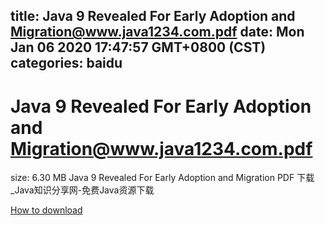 
title: Java 9 Revealed For Early Adoption and Migration@www.java1234.com.pdf
date: Mon Jan 06 2020 17:47:57 GMT+0800 (CST)    
categories: baidu
---

# Java 9 Revealed For Early Adoption and Migration@www.java1234.com.pdf
size: 6.30 MB
 Java 9 Revealed For Early Adoption and Migration PDF 下载_Java知识分享网-免费Java资源下载
 

[How to download](https://bpcam.bemobtrk.com/go/2ceec3aa-1ca2-46d6-b9ff-aaa5c184517c?jno=4840)